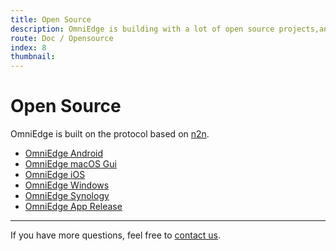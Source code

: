 ```yaml
---
title: Open Source
description: OmniEdge is building with a lot of open source projects,and open source as well.
route: Doc / Opensource 
index: 8
thumbnail: 
---
```

# Open Source

OmniEdge is built on the protocol based on [n2n](https://github.com/omniedgeio/n2n).

+ [OmniEdge Android](https://github.com/omniedgeio/omniedge-android)
+ [OmniEdge macOS Gui](https://github.com/omniedgeio/omniedge-macOS)
+ [OmniEdge iOS](https://github.com/omniedgeio/omniedge-iOS)
+ [OmniEdge Windows](https://github.com/omniedgeio/omniedge-windows)
+ [OmniEdge Synology](https://github.com/omniedgeio/omniedge-synology)
+ [OmniEdge App Release](https://github.com/omniedgeio/app-release)


-----

If you have more questions, feel free to [contact us](mailto:support@omniedge.io).
